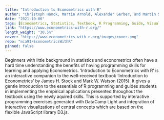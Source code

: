 ```yaml
---
title: "Introduction to Econometrics with R"
author: "Christoph Hanck, Martin Arnold, Alexander Gerber, and Martin Schmelzer"
date: "2021-10-06"
tags: [Econometrics, Statistics, Textbook, R Programming, Guide, Visualization]
link: "https://www.econometrics-with-r.org/"
length_weight: "30.5%"
cover: "https://www.econometrics-with-r.org/images/cover.png"
repo: "mca91/EconometricsWithR"
pinned: false
---
```


Beginners with little background in statistics and econometrics often have a hard time understanding the benefits of having programming skills for learning and applying Econometrics. ‘Introduction to Econometrics with R’ is an interactive companion to the well-received textbook ‘Introduction to Econometrics’ by James H. Stock and Mark W. Watson (2015). It gives a gentle introduction to the essentials of R programming and guides students in implementing the empirical applications presented throughout the textbook using the newly aquired skills. This is supported by interactive programming exercises generated with DataCamp Light and integration of interactive visualizations of central concepts which are based on the flexible JavaScript library D3.js.
